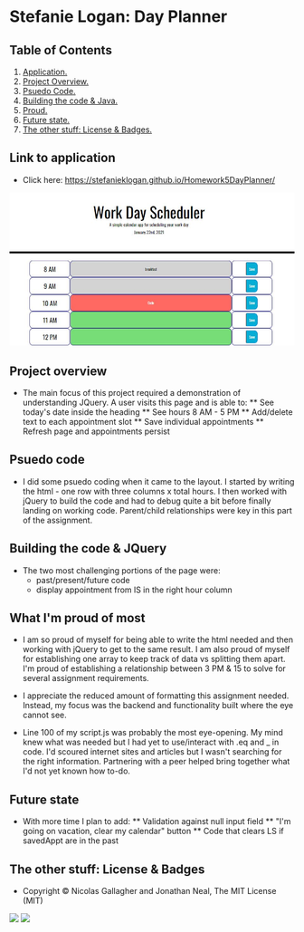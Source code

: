 # Stefanie Logan: Day Planner

## Table of Contents
1. [ Application. ](#application)
2. [ Project Overview. ](#overview)
3. [ Psuedo Code. ](#psuedo)
4. [ Building the code & Java. ](#code)
5. [ Proud. ](#proud)
6. [ Future state. ](#future)
7. [ The other stuff: License & Badges. ](#streetcred)


<a name="application"></a>
## Link to application

* Click here: https://stefanieklogan.github.io/Homework5DayPlanner/

![Homepage image](https://github.com/stefanieklogan/Homework5DayPlanner/blob/main/assets/homepage.JPG)

<a name="overview"></a>
## Project overview

* The main focus of this project required a demonstration of understanding JQuery. A user visits this page and is able to:
** See today's date inside the heading
** See hours 8 AM - 5 PM
** Add/delete text to each appointment slot
** Save individual appointments
** Refresh page and appointments persist

<a name="psuedo"></a>
## Psuedo code

* I did some psuedo coding when it came to the layout. I started by writing the html - one row with three columns x total hours. I then worked with jQuery to build the code and had to debug quite a bit before finally landing on working code. Parent/child relationships were key in this part of the assignment.

<a name="code"></a>
## Building the code & JQuery

* The two most challenging portions of the page were:
    * past/present/future code
    * display appointment from lS in the right hour column

<a name="proud"></a>
## What I'm proud of most

* I am so proud of myself for being able to write the html needed and then working with jQuery to get to the same result. I am also proud of myself for establishing one array to keep track of data vs splitting them apart. I'm proud of establishing a relationship between 3 PM & 15 to solve for several assignment requirements.

* I appreciate the reduced amount of formatting this assignment needed. Instead, my focus was the backend and functionality built where the eye cannot see.

* Line 100 of my script.js was probably the most eye-opening. My mind knew what was needed but I had yet to use/interact with .eq and _ in code. I'd scoured internet sites and articles but I wasn't searching for the right information. Partnering with a peer helped bring together what I'd not yet known how to-do.

<a name="future"></a>
## Future state

* With more time I plan to add: 
** Validation against null input field
** "I'm going on vacation, clear my calendar" button
** Code that clears LS if savedAppt are in the past

<a name="streetcred"></a>
## The other stuff: License & Badges

* Copyright © Nicolas Gallagher and Jonathan Neal, The MIT License (MIT)

<img src="https://img.shields.io/badge/html5%20-%23E34F26.svg?&style=for-the-badge&logo=html5&logoColor=white"/>

<img src="https://img.shields.io/badge/css3%20-%231572B6.svg?&style=for-the-badge&logo=css3&logoColor=white"/>
